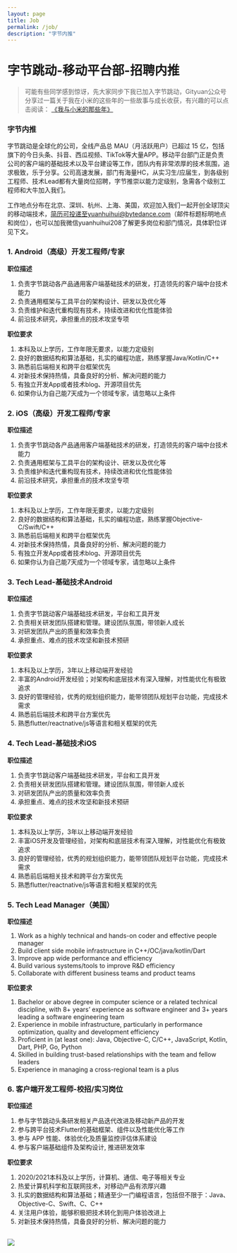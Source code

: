 ```yaml
---
layout: page
title: Job
permalink: /job/
description: "字节内推"
---
```



# 字节跳动-移动平台部-招聘内推

> 可能有些同学感到惊讶，先大家同步下我已加入字节跳动，Gityuan公众号分享过一篇关于我在小米的这些年的一些故事与成长收获，有兴趣的可以点击阅读：
> [《我与小米的那些年》](https://mp.weixin.qq.com/s/sXDm_1PairmriY8l-knQxw)


### 字节内推

字节跳动是全球化的公司，全线产品总 MAU（月活跃用户）已超过 15 亿，包括旗下的今日头条、抖音、西瓜视频、TikTok等大量APP。移动平台部门正是负责公司的客户端的基础技术以及平台建设等工作，团队内有非常浓厚的技术氛围，追求极致，乐于分享。公司高速发展，部门有海量HC，从实习生/应届生，到各级别工程师、技术Lead都有大量岗位招聘，字节推崇以能力定级别，急需各个级别工程师和大牛加入我们。

工作地点分布在北京、深圳、杭州、上海、美国，欢迎加入我们一‌起开创全球顶尖的移动端技术，简历可投递至yuanhuihui@bytedance.com（邮件标题标明地点和岗位），也可以加我微信yuanhuihui208了解更多岗位和部门情况，具体职位详见下文。

### 1. Android（高级）开发工程师/专家

**职位描述**

1. 负责字节跳动各产品通用客户端基础技术的研发，打造领先的客户端中台技术能力
2. 负责通用框架与工具平台的架构设计、研发以及优化等
3. 负责维护和迭代重构现有技术，持续改进和优化性能体验
4. 前沿技术研究，承担重点的技术攻坚专项

**职位要求**

1. 本科及以上学历，工作年限无要求，以能力定级别
2. 良好的数据结构和算法基础，扎实的编程功底，熟练掌握Java/Kotlin/C++
3. 熟悉前后端相关和跨平台框架优先
4. 对新技术保持热情，具备良好的分析、解决问题的能力
5. 有独立开发App或者技术blog、开源项目优先
6. 如果你认为自己能7天成为一个领域专家，请忽略以上条件

### 2. iOS（高级）开发工程师/专家

**职位描述**

1. 负责字节跳动各产品通用客户端基础技术的研发，打造领先的客户端中台技术能力
2. 负责通用框架与工具平台的架构设计、研发以及优化等
3. 负责维护和迭代重构现有技术，持续改进和优化性能体验
4. 前沿技术研究，承担重点的技术攻坚专项

**职位要求**
1. 本科及以上学历，工作年限无要求，以能力定级别
2. 良好的数据结构和算法基础，扎实的编程功底，熟练掌握Objective-C/Swift/C++
3. 熟悉前后端相关和跨平台框架优先
4. 对新技术保持热情，具备良好的分析、解决问题的能力
5. 有独立开发App或者技术blog、开源项目优先
6. 如果你认为自己能7天成为一个领域专家，请忽略以上条件


### 3. Tech Lead-基础技术Android

**职位描述**

1. 负责字节跳动客户端基础技术研发，平台和工具开发
2. 负责相关研发团队搭建和管理。建设团队氛围，带领新人成长
3. 对研发团队产出的质量和效率负责
4. 承担重点、难点的技术攻坚和新技术预研

**职位要求**

1. 本科及以上学历，3年以上移动端开发经验
2. 丰富的Android开发经验；对架构和底层技术有深入理解，对性能优化有极致追求
3. 良好的管理经验，优秀的规划组织能力，能带领团队规划平台功能，完成技术需求
4. 熟悉前后端技术和跨平台方案优先
5. 熟悉flutter/reactnative/js等语言和相关框架的优先

### 4. Tech Lead-基础技术iOS

**职位描述**

1. 负责字节跳动客户端基础技术研发，平台和工具开发
2. 负责相关研发团队搭建和管理。建设团队氛围，带领新人成长
3. 对研发团队产出的质量和效率负责
4. 承担重点、难点的技术攻坚和新技术预研

**职位要求**

1. 本科及以上学历，3年以上移动端开发经验
2. 丰富iOS开发及管理经验，对架构和底层技术有深入理解，对性能优化有极致追求
3. 良好的管理经验，优秀的规划组织能力，能带领团队规划平台功能，完成技术需求
4. 熟悉前后端相关技术和跨平台方案优先
5. 熟悉flutter/reactnative/js等语言和相关框架的优先

### 5. Tech Lead Manager（美国）

**职位描述**

1. Work as a highly technical and hands-on coder and effective people manager
2. Build client side mobile infrastructure in C++/OC/java/kotlin/Dart
3. Improve app wide performance and efficiency
4. Build various systems/tools to improve R&D efficiency
5. Collaborate with different business teams and product teams

**职位要求**

1. Bachelor or above degree in computer science or a related technical discipline, with 8+ years’ experience as software engineer and 3+ years leading a software engineering team
2. Experience in mobile infrastructure, particularly in performance optimization, quality and development efficiency
3. Proficient in (at least one): Java, Objective-C, C/C++, JavaScript, Kotlin, Dart, PHP, Go, Python
4. Skilled in building trust-based relationships with the team and fellow leaders
5. Experience in managing a cross-regional team is a plus


### 6. 客户端开发工程师-校招/实习岗位

**职位描述**

1. 参与字节跳动头条研发相关产品迭代改进及移动新产品的开发
2. 参与跨平台技术Flutter的基础框架、组件以及性能优化等工作
3. 参与 APP 性能、体验优化及质量监控评估体系建设
4. 参与客户端基础组件及架构设计, 推进研发效率

**职位要求**

1. 2020/2021本科及以上学历，计算机、通信、电子等相关专业
2. 热爱计算机科学和互联网技术，对移动产品有浓厚兴趣
3. 扎实的数据结构和算法基础；精通至少一门编程语言，包括但不限于：Java、Objective-C、Swift、C、C++
4. 关注用户体验，能够积极把技术转化到用户体验改进上
5. 对新技术保持热情，具备良好的分析、解决问题的能力

![](/img/job/job_2.png)
---
